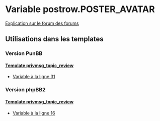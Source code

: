 # Variable postrow.POSTER_AVATAR
[Explication sur le forum des forums](http://forum.forumactif.com/t294113-listing-des-variables#postrow.POSTER_AVATAR)

## Utilisations dans les templates

### Version PunBB

#### [Template privmsg_topic_review](punbb/privmsg_topic_review.md)
* [Variable à la ligne 31](../punbb/privmsg_topic_review.tpl#L31)

### Version phpBB2

#### [Template privmsg_topic_review](subsilver/privmsg_topic_review.md)
* [Variable à la ligne 16](../subsilver/privmsg_topic_review.tpl#L16)